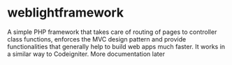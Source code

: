 # weblightframework
A simple PHP framework that takes care of routing of pages to controller class functions, enforces the MVC design pattern and provide functionalities that generally help to build web apps much faster. It works in a similar way to Codeigniter. More documentation later
